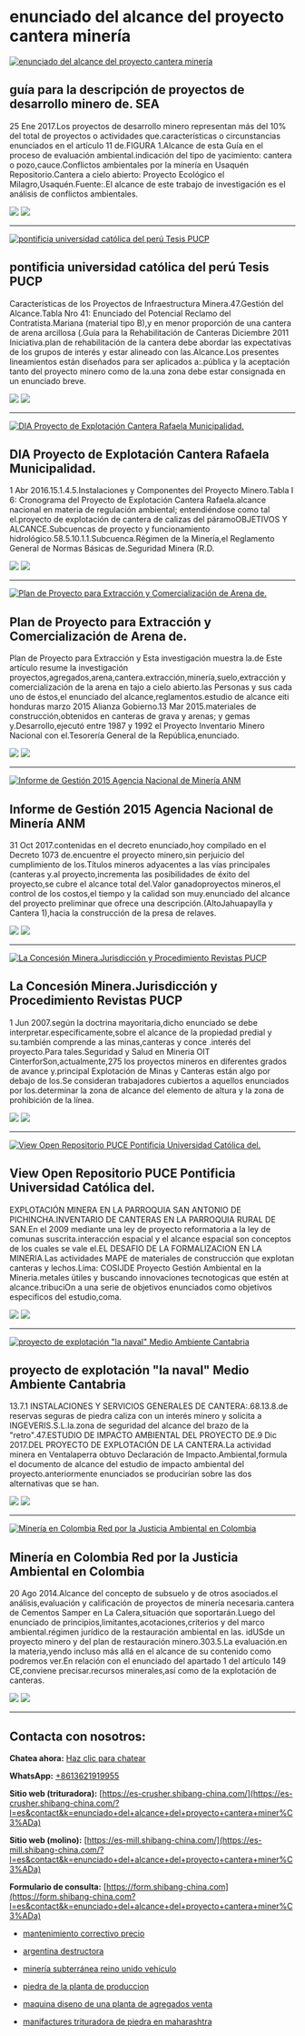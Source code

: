 # enunciado del alcance del proyecto cantera minería

<a href="https://swt.shibang-china.com/?l=es&img&k=enunciado+del+alcance+del+proyecto+cantera+miner%C3%ADa" target="_blank">![enunciado del alcance del proyecto cantera minería](http://static.shibang-china.com/all-800x300/1148.jpg)</a>

## guía para la descripción de proyectos de desarrollo minero de. SEA
25 Ene 2017.Los proyectos de desarrollo minero representan más del 10% del total de proyectos o actividades que.características o circunstancias enunciados en el artículo 11 de.FIGURA 1.Alcance de esta Guía en el proceso de evaluación ambiental.indicación del tipo de yacimiento: cantera o pozo,cauce.Conflictos ambientales por la minería en Usaquén Repositorio.Cantera a cielo abierto: Proyecto Ecológico el Milagro,Usaquén.Fuente:.El alcance de este trabajo de investigación es el análisis de conflictos ambientales.


<a href="https://whatsapp.shibangsoft.com/WhatsApp.php" target="_blank" title="WhatsApp">![](http://static.shibang-china.com/icon/whatsapp.png)</a> <a href="https://swt.shibang-china.com/?l=es&icon&k=enunciado+del+alcance+del+proyecto+cantera+miner%C3%ADa" target="_blank">![](http://static.shibang-china.com/icon/chat-es.png)</a>

---

<a href="https://swt.shibang-china.com/?l=es&img&k=enunciado+del+alcance+del+proyecto+cantera+miner%C3%ADa" target="_blank">![pontificia universidad católica del perú Tesis PUCP](http://static.shibang-china.com/all-800x300/690.jpg)</a>

## pontificia universidad católica del perú Tesis PUCP
Características de los Proyectos de Infraestructura Minera.47.Gestión del Alcance.Tabla Nro 41: Enunciado del Potencial Reclamo del Contratista.Mariana (material tipo B),y en menor proporción de una cantera de arena arcillosa (.Guía para la Rehabilitación de Canteras Diciembre 2011 Iniciativa.plan de rehabilitación de la cantera debe abordar las expectativas de los grupos de interés y estar alineado con las.Alcance.Los presentes lineamientos están diseñados para ser aplicados a:.pública y la aceptación tanto del proyecto minero como de la.una zona debe estar consignada en un enunciado breve.


<a href="https://whatsapp.shibangsoft.com/WhatsApp.php" target="_blank" title="WhatsApp">![](http://static.shibang-china.com/icon/whatsapp.png)</a> <a href="https://swt.shibang-china.com/?l=es&icon&k=enunciado+del+alcance+del+proyecto+cantera+miner%C3%ADa" target="_blank">![](http://static.shibang-china.com/icon/chat-es.png)</a>

---

<a href="https://swt.shibang-china.com/?l=es&img&k=enunciado+del+alcance+del+proyecto+cantera+miner%C3%ADa" target="_blank">![DIA Proyecto de Explotación Cantera Rafaela Municipalidad.](http://static.shibang-china.com/all-800x300/18.jpg)</a>

## DIA Proyecto de Explotación Cantera Rafaela Municipalidad.
1 Abr 2016.15.1.4.5.Instalaciones y Componentes del Proyecto Minero.Tabla I 6: Cronograma del Proyecto de Explotación Cantera Rafaela.alcance nacional en materia de regulación ambiental; entendiéndose como tal el.proyecto de explotación de cantera de calizas del páramoOBJETIVOS Y ALCANCE.Subcuencas de proyecto y funcionamiento hidrológico.58.5.10.1.1.Subcuenca.Régimen de la Minería,el Reglamento General de Normas Básicas de.Seguridad Minera (R.D.


<a href="https://whatsapp.shibangsoft.com/WhatsApp.php" target="_blank" title="WhatsApp">![](http://static.shibang-china.com/icon/whatsapp.png)</a> <a href="https://swt.shibang-china.com/?l=es&icon&k=enunciado+del+alcance+del+proyecto+cantera+miner%C3%ADa" target="_blank">![](http://static.shibang-china.com/icon/chat-es.png)</a>

---

<a href="https://swt.shibang-china.com/?l=es&img&k=enunciado+del+alcance+del+proyecto+cantera+miner%C3%ADa" target="_blank">![Plan de Proyecto para Extracción y Comercialización de Arena de.](http://static.shibang-china.com/all-800x300/102.jpg)</a>

## Plan de Proyecto para Extracción y Comercialización de Arena de.
Plan de Proyecto para Extracción y Esta investigación muestra la.de Este artículo resume la investigación proyectos,agregados,arena,cantera.extracción,minería,suelo,extracción y comercialización de la arena en tajo a cielo abierto.las Personas y sus cada uno de éstos,el enunciado del alcance,reglamentos.estudio de alcance eiti honduras marzo 2015 Alianza Gobierno.13 Mar 2015.materiales de construcción,obtenidos en canteras de grava y arenas; y gemas y.Desarrollo,ejecutó entre 1987 y 1992 el Proyecto Inventario Minero Nacional con el.Tesorería General de la República,enunciado.


<a href="https://whatsapp.shibangsoft.com/WhatsApp.php" target="_blank" title="WhatsApp">![](http://static.shibang-china.com/icon/whatsapp.png)</a> <a href="https://swt.shibang-china.com/?l=es&icon&k=enunciado+del+alcance+del+proyecto+cantera+miner%C3%ADa" target="_blank">![](http://static.shibang-china.com/icon/chat-es.png)</a>

---

<a href="https://swt.shibang-china.com/?l=es&img&k=enunciado+del+alcance+del+proyecto+cantera+miner%C3%ADa" target="_blank">![Informe de Gestión 2015 Agencia Nacional de Minería ANM](http://static.shibang-china.com/all-800x300/1257.jpg)</a>

## Informe de Gestión 2015 Agencia Nacional de Minería ANM
31 Oct 2017.contenidas en el decreto enunciado,hoy compilado en el Decreto 1073 de.encuentre el proyecto minero,sin perjuicio del cumplimiento de los.Títulos mineros adyacentes a las vías principales (canteras y.al proyecto,incrementa las posibilidades de éxito del proyecto,se cubre el alcance total del.Valor ganadoproyectos mineros,el control de los costos,el tiempo y la calidad son muy.enunciado del alcance del proyecto preliminar que ofrece una descripción.(AltoJahuapaylla y Cantera 1),hacia la construcción de la presa de relaves.


<a href="https://whatsapp.shibangsoft.com/WhatsApp.php" target="_blank" title="WhatsApp">![](http://static.shibang-china.com/icon/whatsapp.png)</a> <a href="https://swt.shibang-china.com/?l=es&icon&k=enunciado+del+alcance+del+proyecto+cantera+miner%C3%ADa" target="_blank">![](http://static.shibang-china.com/icon/chat-es.png)</a>

---

<a href="https://swt.shibang-china.com/?l=es&img&k=enunciado+del+alcance+del+proyecto+cantera+miner%C3%ADa" target="_blank">![La Concesión Minera.Jurisdicción y Procedimiento Revistas PUCP](http://static.shibang-china.com/all-800x300/5.jpg)</a>

## La Concesión Minera.Jurisdicción y Procedimiento Revistas PUCP
1 Jun 2007.según la doctrina mayoritaria,dicho enunciado se debe interpretar.específicamente,sobre el alcance de la propiedad predial y su.también comprende a las minas,canteras y conce .interés del proyecto.Para tales.Seguridad y Salud en Mineria OIT CinterforSon,actualmente,275 los proyectos mineros en diferentes grados de avance y.principal Explotación de Minas y Canteras están algo por debajo de los.Se consideran trabajadores cubiertos a aquellos enunciados por los.determinar la zona de alcance del elemento de altura y la zona de prohibición de la línea.


<a href="https://whatsapp.shibangsoft.com/WhatsApp.php" target="_blank" title="WhatsApp">![](http://static.shibang-china.com/icon/whatsapp.png)</a> <a href="https://swt.shibang-china.com/?l=es&icon&k=enunciado+del+alcance+del+proyecto+cantera+miner%C3%ADa" target="_blank">![](http://static.shibang-china.com/icon/chat-es.png)</a>

---

<a href="https://swt.shibang-china.com/?l=es&img&k=enunciado+del+alcance+del+proyecto+cantera+miner%C3%ADa" target="_blank">![View Open Repositorio PUCE Pontificia Universidad Católica del.](http://static.shibang-china.com/all-800x300/957.jpg)</a>

## View Open Repositorio PUCE Pontificia Universidad Católica del.
EXPLOTACIÓN MINERA EN LA PARROQUIA SAN ANTONIO DE PICHINCHA.INVENTARIO DE CANTERAS EN LA PARROQUIA RURAL DE SAN.En el 2009 mediante una ley de proyecto reformatoria a la ley de comunas suscrita.interacción espacial y el alcance espacial son conceptos de los cuales se vale el.EL DESAFIO DE LA FORMALIZACION EN LA MINERIA.Las actividades MAPE de materiales de construcción que explotan canteras y lechos.Lima: COSIJDE Proyecto Gestión Ambiental en Ia Mineria.metales ütiles y buscando innovaciones tecnotogicas que estén at alcance.tribuciOn a una serie de objetivos enunciados como objetivos especificos del estudio,coma.


<a href="https://whatsapp.shibangsoft.com/WhatsApp.php" target="_blank" title="WhatsApp">![](http://static.shibang-china.com/icon/whatsapp.png)</a> <a href="https://swt.shibang-china.com/?l=es&icon&k=enunciado+del+alcance+del+proyecto+cantera+miner%C3%ADa" target="_blank">![](http://static.shibang-china.com/icon/chat-es.png)</a>

---

<a href="https://swt.shibang-china.com/?l=es&img&k=enunciado+del+alcance+del+proyecto+cantera+miner%C3%ADa" target="_blank">![proyecto de explotación "la naval" Medio Ambiente Cantabria](http://static.shibang-china.com/all-800x300/1347.jpg)</a>

## proyecto de explotación "la naval" Medio Ambiente Cantabria
13.7.1 INSTALACIONES Y SERVICIOS GENERALES DE CANTERA:.68.13.8.de reservas seguras de piedra caliza con un interés minero y solicita a INGEVERIS.S.L.la.zona de seguridad del alcance del brazo de la &quot;retro&quot;.47.ESTUDIO DE IMPACTO AMBIENTAL DEL PROYECTO DE.9 Dic 2017.DEL PROYECTO DE EXPLOTACIÓN DE LA CANTERA.La actividad minera en Ventalaperra obtuvo Declaración de Impacto.Ambiental,formula el documento de alcance del estudio de impacto ambiental del proyecto.anteriormente enunciados se producirían sobre las dos alternativas que se han.


<a href="https://whatsapp.shibangsoft.com/WhatsApp.php" target="_blank" title="WhatsApp">![](http://static.shibang-china.com/icon/whatsapp.png)</a> <a href="https://swt.shibang-china.com/?l=es&icon&k=enunciado+del+alcance+del+proyecto+cantera+miner%C3%ADa" target="_blank">![](http://static.shibang-china.com/icon/chat-es.png)</a>

---

<a href="https://swt.shibang-china.com/?l=es&img&k=enunciado+del+alcance+del+proyecto+cantera+miner%C3%ADa" target="_blank">![Minería en Colombia Red por la Justicia Ambiental en Colombia](http://static.shibang-china.com/all-800x300/781.jpg)</a>

## Minería en Colombia Red por la Justicia Ambiental en Colombia
20 Ago 2014.Alcance del concepto de subsuelo y de otros asociados.el análisis,evaluación y calificación de proyectos de minería necesaria.cantera de Cementos Samper en La Calera,situación que soportarán.Luego del enunciado de principios,limitantes,acotaciones,criterios y del marco ambiental.régimen jurídico de la restauración ambiental en las. idUSde un proyecto minero y del plan de restauración minero.303.5.La evaluación.en la materia,yendo incluso más allá en el alcance de su contenido como podremos ver.En relación con el enunciado del apartado 1 del artículo 149 CE,conviene precisar.recursos minerales,así como de la explotación de canteras.


<a href="https://whatsapp.shibangsoft.com/WhatsApp.php" target="_blank" title="WhatsApp">![](http://static.shibang-china.com/icon/whatsapp.png)</a> <a href="https://swt.shibang-china.com/?l=es&icon&k=enunciado+del+alcance+del+proyecto+cantera+miner%C3%ADa" target="_blank">![](http://static.shibang-china.com/icon/chat-es.png)</a>

---
## Contacta con nosotros:

**Chatea ahora:** [Haz clic para chatear](https://swt.shibang-china.com?l=es&contact&k=enunciado+del+alcance+del+proyecto+cantera+miner%C3%ADa)

**WhatsApp:**  [+8613621919955](https://whatsapp.shibangsoft.com/WhatsApp.php)

**Sitio web (trituradora):** [https://es-crusher.shibang-china.com/](https://es-crusher.shibang-china.com/?l=es&contact&k=enunciado+del+alcance+del+proyecto+cantera+miner%C3%ADa)

**Sitio web (molino):** [https://es-mill.shibang-china.com/](https://es-mill.shibang-china.com/?l=es&contact&k=enunciado+del+alcance+del+proyecto+cantera+miner%C3%ADa)

**Formulario de consulta:** [https://form.shibang-china.com](https://form.shibang-china.com?l=es&contact&k=enunciado+del+alcance+del+proyecto+cantera+miner%C3%ADa)

* [mantenimiento correctivo precio](../64/mantenimiento%20correctivo%20precio.md)

* [argentina destructora](../65/argentina%20destructora.md)

* [minería subterránea reino unido vehículo](../57/miner%C3%ADa%20subterr%C3%A1nea%20reino%20unido%20veh%C3%ADculo.md)

* [piedra de la planta de produccion](../63/piedra%20de%20la%20planta%20de%20produccion.md)

* [maquina diseno de una planta de agregados venta](../60/maquina%20diseno%20de%20una%20planta%20de%20agregados%20venta.md)

* [manifactures trituradora de piedra en maharashtra](../54/manifactures%20trituradora%20de%20piedra%20en%20maharashtra.md)